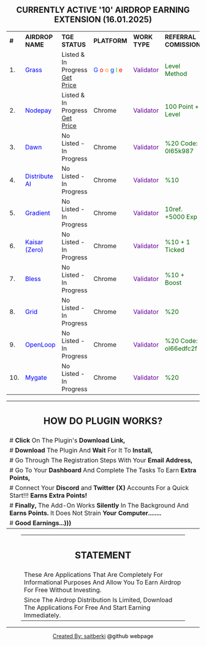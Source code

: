 <center><h2> CURRENTLY ACTIVE '10' AIRDROP EARNING EXTENSION (16.01.2025) </h2></center>

<center>
<table style="width:100%; text-align:left;">
  <tr>
    <th>#</th>
    <th>AIRDROP NAME</th>
    <th>TGE STATUS</th>
    <th>PLATFORM</th>
    <th>WORK TYPE</th>
    <th>REFERRAL COMISSION</th>
    <th>DOWNLOAD</th>
  </tr>
     
  <tr>
    <td> 1. </td>
    <td><font color="#0000FF"> Grass </font> </td>
    <td> Listed & In Progress <a href="https://coinmarketcap.com/currencies/grass/" target="_blank"><u>Get Price</u></a></td>
    <td><font color="#0033FF"> G </font><font color="#FF0000"> o </font><font color="#FF9900"> o </font><font color="#0033FF"> g </font><font color="#33CC00"> l </font><font color="#FF0000"> e </font></td>
    <td><font color="#660099"> Validator </font> </td>
    <td><font color="#006600"> Level Method </font></td>
    <td><a href="https://app.getgrass.io/register/?referralCode=E8kLD5rubOryXQv" target="_blank"><u>Download</u></a></td>
  </tr>
  
  <tr>
    <td> 2. </td>
    <td><font color="#0000FF"> Nodepay </font> </td>
    <td> Listed & In Progress <a href="https://www.bitget.com/price/node-pay" target="_blank"><u>Get Price</u></a></td>
    <td>Chrome</td>
    <td><font color="#660099"> Validator </font> </td>
    <td><font color="#006600"> 100 Point + Level </font> </td>
    <td><a href="https://app.nodepay.ai/register?ref=AZ77erJY2nF1DO2" target="_blank"><u>Download</u></a></td>
  </tr>

  <tr>
    <td> 3. </td>
    <td><font color="#0000FF"> Dawn </font> </td>
    <td>No Listed - In Progress</td>
    <td>Chrome</td>
    <td><font color="#660099"> Validator </font> </td>
    <td><font color="#006600"> %20 Code: 0l65k987 </font> </td>
    <td><a href="https://chromewebstore.google.com/detail/dawn-validator-chrome-ext/fpdkjdnhkakefebpekbdhillbhonfjjp" target="_blank"><u>Download</u></a></td> 
  </tr>

  <tr>
    <td> 4. </td>
    <td><font color="#0000FF"> Distribute AI </font> </td>
    <td>No Listed - In Progress</td>
    <td>Chrome</td>
    <td><font color="#660099"> Validator </font> </td>
    <td><font color="#006600"> %10 </font></td>
    <td><a href="https://r.distribute.ai/saitberki" target="_blank"><u>Download</u></a></td>
  </tr>

  <tr>
    <td> 5. </td>
    <td><font color="#0000FF"> Gradient </font> </td>
    <td>No Listed - In Progress</td>
    <td>Chrome</td>
    <td><font color="#660099"> Validator </font> </td>
    <td><font color="#006600"> 10ref. +5000 Exp </font> </td>
    <td><a href="https://app.gradient.network/signup?code=AHHXL2" target="_blank"><u>Download</u></a></td>    
  </tr>
  
  <tr>
    <td> 6. </td>
    <td><font color="#0000FF"> Kaisar (Zero) </font> </td>
    <td>No Listed - In Progress</td>
    <td>Chrome</td>
    <td><font color="#660099"> Validator </font> </td>
    <td><font color="#006600"> %10 + 1 Ticked </font> </td>
    <td><a href="https://zero.kaisar.io/register?ref=ozqUvR074" target="_blank"><u>Download</u></a></td>
  </tr>

  <tr>
    <td> 7. </td>
    <td><font color="#0000FF"> Bless </font> </td>
    <td>No Listed - In Progress</td>
    <td>Chrome</td>
    <td><font color="#660099"> Validator </font> </td>
    <td><font color="#006600"> %10 + Boost </font> </td>
    <td><a href="https://bless.network/dashboard?ref=RG3IP0" target="_blank"><u>Download</u></a></td>
  </tr>

  <tr>
    <td> 8. </td>
    <td><font color="#0000FF"> Grid </font> </td>
    <td>No Listed - In Progress</td>
    <td>Chrome</td>
    <td><font color="#660099"> Validator </font> </td>
    <td><font color="#006600"> %20 </font> </td>
    <td><a href="https://sso.getgrid.ai/registration?referral_code=5ea3924" target="_blank"><u>Download</u></a></td> 
  </tr>

  <tr>
    <td> 9. </td>
    <td><font color="#0000FF"> OpenLoop </font> </td>
    <td>No Listed - In Progress</td>
    <td>Chrome</td>
    <td><font color="#660099"> Validator </font> </td>
    <td><font color="#006600"> %20 Code: ol66edfc2f</font> </td>
    <td><a href="https://chromewebstore.google.com/detail/openloopso-sentry-node-ex/effapmdildnpkiaeghlkicpfflpiambm" target="_blank"><u>Download</u></a></td>
  </tr> 

  <tr>
    <td> 10. </td>
    <td><font color="#0000FF"> Mygate </font> </td>
    <td>No Listed - In Progress</td>
    <td>Chrome</td>
    <td><font color="#660099"> Validator </font> </td>
    <td><font color="#006600"> %20 </font> </td>
    <td><a href="https://app.mygate.network/login?code=2eBkXR" target="_blank"><u>Download</u></a></td> 
  </tr>
</table>
</center>

<center>
<table style="width:100%; text-align:left;">
  <tr>
    <th><center><h2> HOW DO PLUGIN WORKS? </h2></center></th>
  </tr>
    
  <tr>
    <td> # <b>Click</b> On The Plugin's <b>Download Link,</b> </td>
  </tr>
  
  <tr>
    <td> # <b>Download</b> The Plugin And <b>Wait</b> For It To <b>Install,</b> </td>
  </tr>

  <tr>
    <td> # Go Through The Registration Steps With Your <b>Email Address,</b> </td>
  </tr>

  <tr>
    <td> # Go To Your <b>Dashboard</b> And Complete The Tasks To Earn <b>Extra Points,</b> </td>
  </tr> 
   
  <tr>
    <td> # Connect Your <b>Discord</b> and <b>Twitter (X)</b> Accounts For a Quick Start!!! <b>Earns Extra Points!</b> </td>
  </tr> 

  <tr> 
    <td> # <b>Finally,</b> The Add-On Works <b>Silently</b> In The Background And <b>Earns Points.</b> It Does Not Strain <b>Your Computer........</b> </td>
  </tr>

   <tr> 
    <td> # <b>Good Earnings...)))</b> </td>
  </tr>
</table>
</center>

<center>
<table style="width:85%; text-align:left;">
  <tr>
    <th><center><h2> STATEMENT </h2></center></th>
  </tr>
    
  <tr>
    <td> These Are Applications That Are Completely For Informational Purposes And Allow You To Earn Airdrop For Free Without Investing. </td>
  </tr>
  
  <tr>
    <td> Since The Airdrop Distribution Is Limited, Download The Applications For Free And Start Earning Immediately. </td>
  </tr>
</table>
</center>

<hr>
<center><a href="https://github.com/saitberki" target="_blank">Created By: saitberki</a> <font color="black"> @github webpage </font></center>
